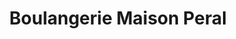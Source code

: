 ---
title: "Boulangerie Maison Peral"
url: /pontault-combault/boulangerie-maison-peral/
shop: Bäckerei
---